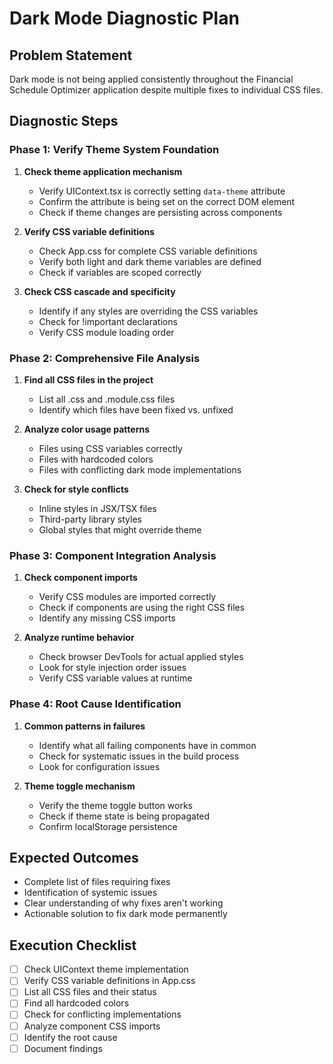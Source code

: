 # Dark Mode Diagnostic Plan

## Problem Statement
Dark mode is not being applied consistently throughout the Financial Schedule Optimizer application despite multiple fixes to individual CSS files.

## Diagnostic Steps

### Phase 1: Verify Theme System Foundation
1. **Check theme application mechanism**
   - Verify UIContext.tsx is correctly setting `data-theme` attribute
   - Confirm the attribute is being set on the correct DOM element
   - Check if theme changes are persisting across components

2. **Verify CSS variable definitions**
   - Check App.css for complete CSS variable definitions
   - Verify both light and dark theme variables are defined
   - Check if variables are scoped correctly

3. **Check CSS cascade and specificity**
   - Identify if any styles are overriding the CSS variables
   - Check for !important declarations
   - Verify CSS module loading order

### Phase 2: Comprehensive File Analysis
1. **Find all CSS files in the project**
   - List all .css and .module.css files
   - Identify which files have been fixed vs. unfixed

2. **Analyze color usage patterns**
   - Files using CSS variables correctly
   - Files with hardcoded colors
   - Files with conflicting dark mode implementations

3. **Check for style conflicts**
   - Inline styles in JSX/TSX files
   - Third-party library styles
   - Global styles that might override theme

### Phase 3: Component Integration Analysis
1. **Check component imports**
   - Verify CSS modules are imported correctly
   - Check if components are using the right CSS files
   - Identify any missing CSS imports

2. **Analyze runtime behavior**
   - Check browser DevTools for actual applied styles
   - Look for style injection order issues
   - Verify CSS variable values at runtime

### Phase 4: Root Cause Identification
1. **Common patterns in failures**
   - Identify what all failing components have in common
   - Check for systematic issues in the build process
   - Look for configuration issues

2. **Theme toggle mechanism**
   - Verify the theme toggle button works
   - Check if theme state is being propagated
   - Confirm localStorage persistence

## Expected Outcomes
- Complete list of files requiring fixes
- Identification of systemic issues
- Clear understanding of why fixes aren't working
- Actionable solution to fix dark mode permanently

## Execution Checklist
- [ ] Check UIContext theme implementation
- [ ] Verify CSS variable definitions in App.css
- [ ] List all CSS files and their status
- [ ] Find all hardcoded colors
- [ ] Check for conflicting implementations
- [ ] Analyze component CSS imports
- [ ] Identify the root cause
- [ ] Document findings